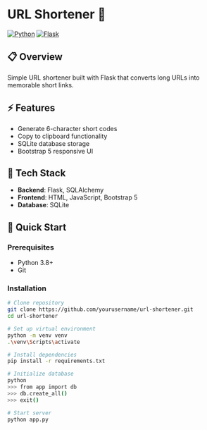 # URL Shortener 🔗
[![Python](https://img.shields.io/badge/python-v3.8+-blue.svg)](https://www.python.org/)
[![Flask](https://img.shields.io/badge/flask-v2.3.3-green.svg)](https://flask.palletsprojects.com/)

## 📋 Overview
Simple URL shortener built with Flask that converts long URLs into memorable short links.

## ⚡ Features
- Generate 6-character short codes
- Copy to clipboard functionality
- SQLite database storage
- Bootstrap 5 responsive UI

## 🔧 Tech Stack
- **Backend**: Flask, SQLAlchemy
- **Frontend**: HTML, JavaScript, Bootstrap 5
- **Database**: SQLite

## 🚀 Quick Start

### Prerequisites
- Python 3.8+
- Git

### Installation

```bash
# Clone repository
git clone https://github.com/yourusername/url-shortener.git
cd url-shortener

# Set up virtual environment
python -m venv venv
.\venv\Scripts\activate

# Install dependencies
pip install -r requirements.txt

# Initialize database
python
>>> from app import db
>>> db.create_all()
>>> exit()

# Start server
python app.py